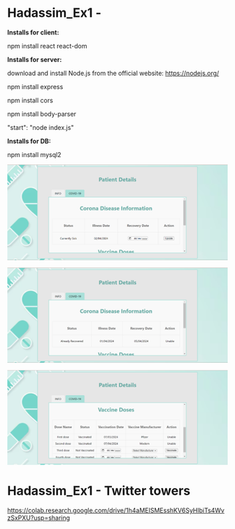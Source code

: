 # Hadassim_Ex1 - 

**Installs for client:**

npm install react react-dom

**Installs for server:**

download and install Node.js from the official website: https://nodejs.org/

npm install express

npm install cors

npm install body-parser

"start": "node index.js"

**Installs for DB:**

npm install mysql2 

![alt text](image.png)

![alt text](image-2.png)

![alt text](image-1.png)

# Hadassim_Ex1 - Twitter towers
https://colab.research.google.com/drive/1h4aMEISMEsshKV6SyHlbiTs4WvzSxPXU?usp=sharing
